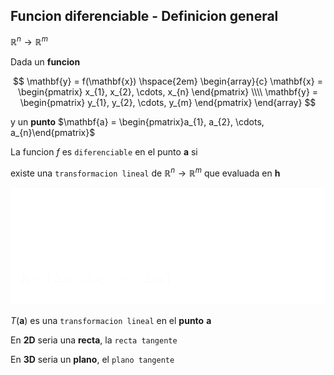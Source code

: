 ## Funcion diferenciable - Definicion general

$\mathbb{R}^{n} \to \mathbb{R}^{m}$

Dada un **funcion** 

$$
\mathbf{y} = f(\mathbf{x}) 
\hspace{2em}
\begin{array}{c}
    \mathbf{x} = \begin{pmatrix}
        x_{1}, x_{2}, \cdots, x_{n}
    \end{pmatrix}
    \\\\
    \mathbf{y} = \begin{pmatrix}
        y_{1}, y_{2}, \cdots, y_{m}
    \end{pmatrix}
\end{array}
$$

y un **punto** $\mathbf{a} = \begin{pmatrix}a_{1}, a_{2}, \cdots, a_{n}\end{pmatrix}$

La funcion $f$ es `diferenciable` en el punto $\mathbf{a}$ si

existe una `transformacion lineal` de $\mathbb{R}^{n} \to \mathbb{R}^{m}$ que evaluada en $\mathbf{h}$

![alt](diferenciable-general-1.lnkspace.svg)




$T(\mathbf{a})$ es una `transformacion lineal` en el **punto** $\mathbf{a}$

En **2D** seria una **recta**, la `recta tangente`

En **3D** seria un **plano**, el `plano tangente`
